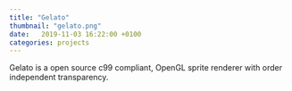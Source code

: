 ```yaml
---
title: "Gelato"
thumbnail: "gelato.png" 
date:   2019-11-03 16:22:00 +0100
categories: projects
---
```

Gelato is a open source c99 compliant, OpenGL sprite renderer with order independent transparency.
<!-- <br>
<br>
<strong>Technologies:</strong> C, OpenGL, GLSL -->
<!-- <p class="center-text">
<br>
<br>
<a href="https://github.com/tiger-punch-sports-club/gelato/" target="_blank">Source code on GitHub</a> 
</p> -->